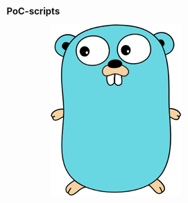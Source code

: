 ## PoC-scripts
<p align="center">
  <img src="https://raw.githubusercontent.com/nu11secur1ty/GoLang/main/PoC-scripts/docs/golang-logo.png" width="300" height="395" />
</p>


